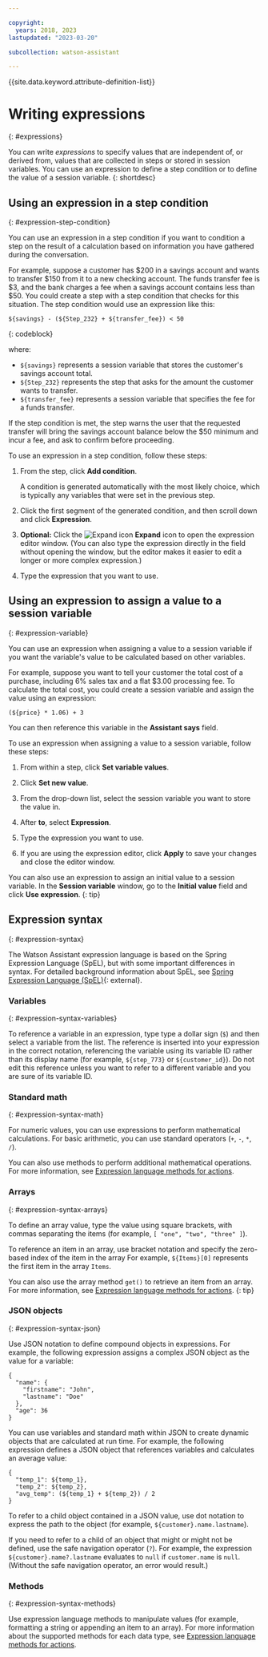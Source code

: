 ```yaml
---

copyright:
  years: 2018, 2023
lastupdated: "2023-03-20"

subcollection: watson-assistant

---
```


{{site.data.keyword.attribute-definition-list}}

# Writing expressions
{: #expressions}

You can write _expressions_ to specify values that are independent of, or derived from, values that are collected in steps or stored in session variables. You can use an expression to define a step condition or to define the value of a session variable.
{: shortdesc}

## Using an expression in a step condition
{: #expression-step-condition}

You can use an expression in a step condition if you want to condition a step on the result of a calculation based on information you have gathered during the conversation.

For example, suppose a customer has $200 in a savings account and wants to transfer $150 from it to a new checking account. The funds transfer fee is $3, and the bank charges a fee when a savings account contains less than $50. You could create a step with a step condition that checks for this situation. The step condition would use an expression like this:

```text
${savings} - (${Step_232} + ${transfer_fee}) < 50
```
{: codeblock}

where:

- `${savings}` represents a session variable that stores the customer's savings account total.
- `${Step_232}` represents the step that asks for the amount the customer wants to transfer.
- `${transfer_fee}` represents a session variable that specifies the fee for a funds transfer.

If the step condition is met, the step warns the user that the requested transfer will bring the savings account balance below the $50 minimum and incur a fee, and ask to confirm before proceeding.

To use an expression in a step condition, follow these steps:

1. From the step, click **Add condition**.

   A condition is generated automatically with the most likely choice, which is typically any variables that were set in the previous step.

1. Click the first segment of the generated condition, and then scroll down and click **Expression**.

1. **Optional:** Click the ![Expand icon](images/expression-editor-icon.png) **Expand** icon to open the expression editor window. (You can also type the expression directly in the field without opening the window, but the editor makes it easier to edit a longer or more complex expression.)

1. Type the expression that you want to use.

## Using an expression to assign a value to a session variable
{: #expression-variable}

You can use an expression when assigning a value to a session variable if you want the variable's value to be calculated based on other variables.

For example, suppose you want to tell your customer the total cost of a purchase, including 6% sales tax and a flat $3.00 processing fee. To calculate the total cost, you could create a session variable and assign the value using an expression:

```text
(${price} * 1.06) + 3
```

You can then reference this variable in the **Assistant says** field.

To use an expression when assigning a value to a session variable, follow these steps:

1. From within a step, click **Set variable values**.

1. Click **Set new value**.

1. From the drop-down list, select the session variable you want to store the value in.

1. After **to**, select **Expression**.

1. Type the expression you want to use.

1. If you are using the expression editor, click **Apply** to save your changes and close the editor window.

You can also use an expression to assign an initial value to a session variable. In the **Session variable** window, go to the **Initial value** field and click **Use expression**.
{: tip}

## Expression syntax
{: #expression-syntax}

The Watson Assistant expression language is based on the Spring Expression Language (SpEL), but with some important differences in syntax. For detailed background information about SpEL, see [Spring Expression Language (SpEL)](https://docs.spring.io/spring-framework/docs/5.2.13.RELEASE/spring-framework-reference/core.html#expressions){: external}.

### Variables
{: #expression-syntax-variables}

To reference a variable in an expression, type type a dollar sign (`$`) and then select a variable from the list. The reference is inserted into your expression in the correct notation, referencing the variable using its variable ID rather than its display name (for example, `${step_773}` or `${customer_id}`). Do not edit this reference unless you want to refer to a different variable and you are sure of its variable ID.

### Standard math
{: #expression-syntax-math}

For numeric values, you can use expressions to perform mathematical calculations. For basic arithmetic, you can use standard operators (`+`, `-`, `*`, `/`).

You can also use methods to perform additional mathematical operations. For more information, see [Expression language methods for actions](/docs/watson-assistant?topic=watson-assistant-expression-methods-actions#expression-methods-actions-numbers).

### Arrays
{: #expression-syntax-arrays}

To define an array value, type the value using square brackets, with commas separating the items (for example, `[ "one", "two", "three" ]`).

To reference an item in an array, use bracket notation and specify the zero-based index of the item in the array For example, `${Items}[0]` represents the first item in the array `Items`.

You can also use the array method `get()` to retrieve an item from an array. For more information, see [Expression language methods for actions](/docs/watson-assistant?topic=watson-assistant-expression-methods-actions#expression-methods-actions-arrays-get).
{: tip}

### JSON objects
{: #expression-syntax-json}

Use JSON notation to define compound objects in expressions. For example, the following expression assigns a complex JSON object as the value for a variable:

```text
{
  "name": {
    "firstname": "John",
    "lastname": "Doe"
  },
  "age": 36
}
```

You can use variables and standard math within JSON to create dynamic objects that are calculated at run time. For example, the following expression defines a JSON object that references variables and calculates an average value:

```text
{
  "temp_1": ${temp_1},
  "temp_2": ${temp_2},
  "avg_temp": (${temp_1} + ${temp_2}) / 2
}
```

To refer to a child object contained in a JSON value, use dot notation to express the path to the object (for example, `${customer}.name.lastname`).

If you need to refer to a child of an object that might or might not be defined, use the safe navigation operator (`?`). For example, the expression `${customer}.name?.lastname` evaluates to `null` if `customer.name` is `null`. (Without the safe navigation operator, an error would result.)

### Methods
{: #expression-syntax-methods}

Use expression language methods to manipulate values (for example, formatting a string or appending an item to an array). For more information about the supported methods for each data type, see [Expression language methods for actions](/docs/watson-assistant?topic=watson-assistant-expression-methods-actions).

